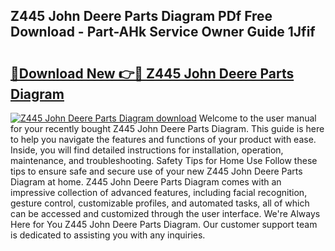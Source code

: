 ## Z445 John Deere Parts Diagram PDf Free Download - Part-AHk Service Owner Guide 1Jfif

# <h2><a href="http://dfo0n9.blite.top/?on=Z445+John+Deere+Parts+Diagram">🔗Download New 👉🔴 Z445 John Deere Parts Diagram</a></h2>

[![Z445 John Deere Parts Diagram download](https://i.imgur.com/lujVjoI.png)](http://dfo0n9.blite.top/?on=Z445+John+Deere+Parts+Diagram)
Welcome to the user manual for your recently bought Z445 John Deere Parts Diagram. This guide is here to help you navigate the features and functions of your product with ease. Inside, you will find detailed instructions for installation, operation, maintenance, and troubleshooting. Safety Tips for Home Use Follow these tips to ensure safe and secure use of your new Z445 John Deere Parts Diagram at home. Z445 John Deere Parts Diagram comes with an impressive collection of advanced features, including facial recognition, gesture control, customizable profiles, and automated tasks, all of which can be accessed and customized through the user interface. We're Always Here for You Z445 John Deere Parts Diagram. Our customer support team is dedicated to assisting you with any inquiries.
